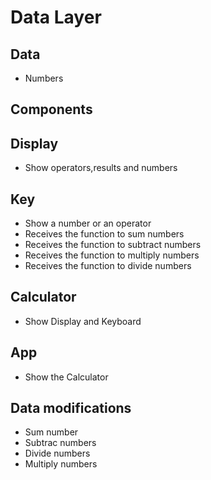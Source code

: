# Data Layer

## Data

- Numbers

## Components

## Display

- Show operators,results and numbers

## Key

- Show a number or an operator
- Receives the function to sum numbers
- Receives the function to subtract numbers
- Receives the function to multiply numbers
- Receives the function to divide numbers

## Calculator

- Show Display and Keyboard

## App

- Show the Calculator

## Data modifications

- Sum number
- Subtrac numbers
- Divide numbers
- Multiply numbers
